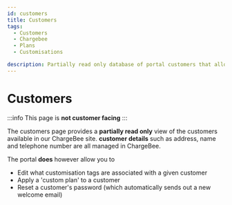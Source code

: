 ```yaml
---
id: customers
title: Customers
tags:
  - Customers
  - Chargebee
  - Plans
  - Customisations

description: Partially read only database of portal customers that allows us to edit Customer customisations as well as apply a 'custom plan'
---
```


# Customers

:::info
This page is **not customer facing**
:::

The customers page provides a **partially read only** view of the customers available in our ChargeBee site. **customer details** such as address, name and telephone number are all managed in ChargeBee. 

The portal **does** however allow you to 

- Edit what customisation tags are associated with a given customer
- Apply a 'custom plan' to a customer
- Reset a customer's password (which automatically sends out a new welcome email)